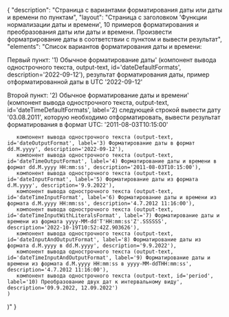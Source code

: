 {
"description": "Страница с вариантами форматирования даты или даты и времени по пунктам",
"layout": "Страница с заголовком 'Функции нормализации даты и времени', 10 примеров форматирования и преобразования даты или даты и времени. Произвести форматрирование даты в соответствии с пунктом и вывести результат",
"elements": "Список вариантов форматирования даты и времени:

Первый пункт: 
'1) Обычное форматирование даты' (компонент вывода однострочного текста, output-text, id='dateDefaultFormats', description='2022-09-12'), 
результат форматирования даты, пример отформатированной даты в UTC '2022-09-12'

Второй пункт:
'2) Обычное форматирование даты и времени' (компонент вывода однострочного текста, output-text, id='dateTimeDefaultFormats', label='2) 
следующей строкой вывести дату '03.08.2011', которую необходимо отформатировать,
вывести результат форматирования в формат UTC: '2011-08-03T10:15:00'
       
       
       
       компонент вывода однострочного текста (output-text, id='dateOutputFormat', label='3) Форматирование даты в формат dd.M.yyyy', description='2022-09-12'),
       компонент вывода однострочного текста (output-text, id='dateTimeOutputFormat', label='4) Форматирование даты и времени в формат dd.M.yyyy HH:mm:ss', description='2011-08-03T10:15:00'),
       компонент вывода однострочного текста (output-text, id='dateInputFormat', label='5) Форматирование даты из формата d.M.yyyy', description='9.9.2022'),
       компонент вывода однострочного текста (output-text, id='dateTimeInputFormat', label='6) Форматирование даты и времени из формата d.M.yyyy HH:mm:ss', description='4.7.2012 11:16:00'),
       компонент вывода однострочного текста (output-text, id='dateTimeInputWithLiteralsFormat', label='7) Форматирование даты и времени из формата yyyy-MM-dd'T'HH:mm:ss'Z'.SSSSSS', description='2022-10-19T10:52:42Z.903626'),
       компонент вывода однострочного текста (output-text, id='dateInputAndOutputFormat', label='8) Форматирование даты из формата d.M.yyyy в dd.M.yyyy', description='9.9.2022'),
       компонент вывода однострочного текста (output-text, id='dateTimeInputAndOutputFormat', label='9) Форматирование даты и времени из формата d.M.yyyy HH:mm:ss в yyyy-MM-ddTHH:mm:ss', description='4.7.2012 11:16:00'),
       компонент вывода однострочного текста (output-text, id='period', label='10) Преобразование двух дат к интервальному виду', description='09.9.2022, 12.09.2022')
    )           
 )"
}